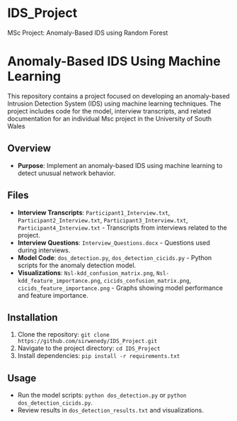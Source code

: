 # IDS_Project
MSc Project: Anomaly-Based IDS using Random Forest
# Anomaly-Based IDS Using Machine Learning

This repository contains a project focused on developing an anomaly-based Intrusion Detection System (IDS) using machine learning techniques. The project includes code for the model, interview transcripts, and related documentation for an individual Msc project in the University of South Wales

## Overview
- **Purpose**: Implement an anomaly-based IDS using machine learning to detect unusual network behavior.

## Files
- **Interview Transcripts**: `Participant1_Interview.txt`, `Participant2_Interview.txt`, `Participant3_Interview.txt`, `Participant4_Interview.txt` - Transcripts from interviews related to the project.
- **Interview Questions**: `Interview_Questions.docx` - Questions used during interviews.
- **Model Code**: `dos_detection.py`, `dos_detection_cicids.py` - Python scripts for the anomaly detection model.
- **Visualizations**: `Nsl-kdd_confusion_matrix.png`, `Nsl-kdd_feature_importance.png`, `cicids_confusion_matrix.png`, `cicids_feature_importance.png` - Graphs showing model performance and feature importance.
## Installation
1. Clone the repository: `git clone https://github.com/sirwenedy/IDS_Project.git`
2. Navigate to the project directory: `cd IDS_Project`
3. Install dependencies: `pip install -r requirements.txt` 

## Usage
- Run the model scripts: `python dos_detection.py` or `python dos_detection_cicids.py`.
- Review results in `dos_detection_results.txt` and visualizations.
